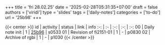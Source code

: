 +++
title = 'fri 28.02.25'
date = '2025-02-28T05:31:35+07:00'
draft = false
authors = ['viridi']
type = 'slides'
tags = ['daily-notes']
categories = ['to-do']
url = '25b98'
+++

{{< center >}}
id | activity | status | link | info
:-: | :- | :-: | :-: | :-:
00 | Daily note init       | 1 | [25b96](/notes/25b96) | s0533
01 | Revision of fi2151-01 | 1 | - | p0830
02 | Archive of rgbi       | 1 | - | p1030
{{< /center >}}
